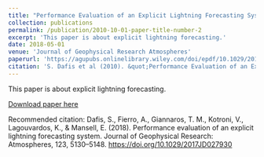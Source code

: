 ```yaml
---
title: "Performance Evaluation of an Explicit Lightning Forecasting System"
collection: publications
permalink: /publication/2010-10-01-paper-title-number-2
excerpt: 'This paper is about explicit lightning forecasting.'
date: 2018-05-01
venue: 'Journal of Geophysical Research Atmospheres'
paperurl: 'https://agupubs.onlinelibrary.wiley.com/doi/epdf/10.1029/2017JD027930'
citation: 'S. Dafis et al (2010). &quot;Performance Evaluation of an Explicit Lightning Forecasting System&quot; <i>Journal of Geophysical Research Atmospheres</i>. 123(10).'
---
```

This paper is about explicit lightning forecasting.

[Download paper here](https://agupubs.onlinelibrary.wiley.com/doi/epdf/10.1029/2017JD027930)

Recommended citation: Dafis, S., Fierro, A., Giannaros, T. M., Kotroni, V., Lagouvardos, K., & Mansell, E. (2018). Performance evaluation of an explicit lightning forecasting system. Journal of Geophysical Research: Atmospheres, 123, 5130–5148. https://doi.org/10.1029/2017JD027930
